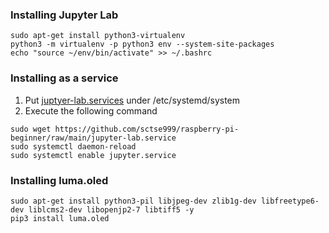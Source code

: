 ### Installing Jupyter Lab

```
sudo apt-get install python3-virtualenv
python3 -m virtualenv -p python3 env --system-site-packages
echo "source ~/env/bin/activate" >> ~/.bashrc
```

### Installing as a service

1. Put [juptyer-lab.services](jupyter-lab.service) under /etc/systemd/system
2. Execute the following command

```
sudo wget https://github.com/sctse999/raspberry-pi-beginner/raw/main/jupyter-lab.service
sudo systemctl daemon-reload
sudo systemctl enable jupyter.service
```

### Installing luma.oled

```
sudo apt-get install python3-pil libjpeg-dev zlib1g-dev libfreetype6-dev liblcms2-dev libopenjp2-7 libtiff5 -y 
pip3 install luma.oled
```